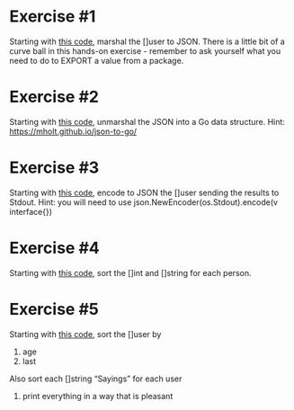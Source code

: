 # Exercise #1
Starting with [this code](https://play.golang.org/p/dJlIVxLfPkS), marshal the []user to JSON. There is a little bit of a curve ball in this hands-on exercise - remember to ask yourself what you need to do to EXPORT a value from a package.

# Exercise #2
Starting with [this code](https://play.golang.org/p/b_UuCcZag9), unmarshal the JSON into a Go data structure. Hint: https://mholt.github.io/json-to-go/

# Exercise #3
Starting with [this code](https://play.golang.org/p/BVRZTdlUZ_), encode to JSON the []user sending the results to Stdout. Hint: you will need to use json.NewEncoder(os.Stdout).encode(v interface{})

# Exercise #4
Starting with [this code](https://play.golang.org/p/H_q75mpmHW), sort the []int and []string for each person.

# Exercise #5
Starting with [this code](https://play.golang.org/p/BVRZTdlUZ_), sort the []user by
1. age
2. last

Also sort each []string “Sayings” for each user
1. print everything in a way that is pleasant
